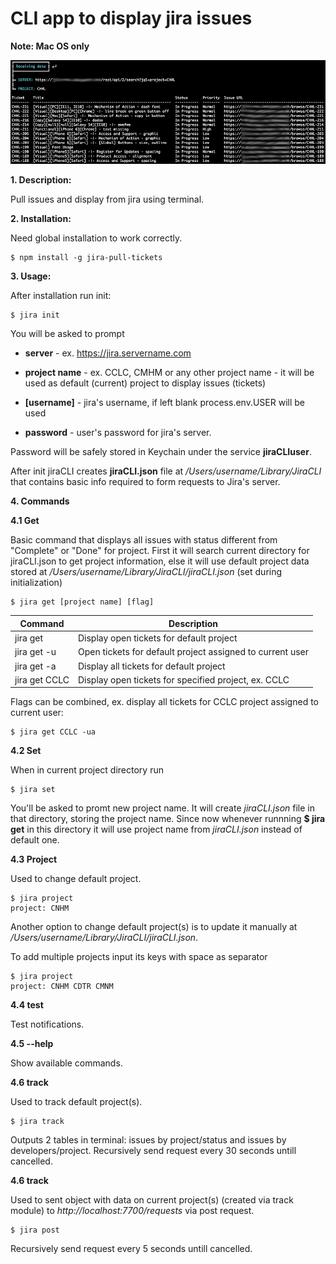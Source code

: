 # CLI app to display jira issues

**Note: Mac OS only**

![screen shot](https://raw.githubusercontent.com/AntonyMayer/node-terminal-app-test/master/screenshot.png "Screen shot")

**1. Description:**

Pull issues and display from jira using terminal.

**2. Installation:**

Need global installation to work correctly. 

    $ npm install -g jira-pull-tickets

**3. Usage:**

After installation run init:

	$ jira init
    
You will be asked to prompt 

- **server** - ex. https://jira.servername.com

- **project name** - ex. CCLC, CMHM or any other project name - it will be used as default (current) project to display issues (tickets)
- **[username]** - jira's username, if left blank process.env.USER will be used
- **password** - user's password for jira's server.

Password will be safely stored in Keychain under the service **jiraCLIuser**. 

After init jiraCLI creates **jiraCLI.json** file at */Users/username/Library/JiraCLI* that contains basic info required to form requests to Jira's server.

**4. Commands**

**4.1 Get**

Basic command that displays all issues with status different from "Complete" or "Done" for project. First it will search current directory for jiraCLI.json to get project information, else it will use default project data stored at */Users/username/Library/JiraCLI/jiraCLI.json* (set during initialization)

    $ jira get [project name] [flag]    


| Command  |  Description |
|---|---|
|  jira get |  Display open tickets for default project |
|  jira get -u | Open tickets for default project assigned to current user  |
|  jira get -a |  Display all tickets for default project |
|  jira get CCLC  |  Display open tickets for specified project, ex. CCLC |


Flags can be combined, ex. display all tickets for CCLC project assigned to current user: 
   
    $ jira get CCLC -ua    

**4.2 Set**

When in current project directory run

    $ jira set

You'll be asked to promt new project name. It will create *jiraCLI.json* file in that directory, storing the project name. Since now whenever runnning **$ jira get** in this directory it will use project name from *jiraCLI.json* instead of default one.


**4.3 Project**

Used to change default project. 

 	$ jira project
    project: CNHM

Another option to change default project(s) is to update it manually at */Users/username/Library/JiraCLI/jiraCLI.json*.

To add multiple projects input its keys with space as separator

    $ jira project
    project: CNHM CDTR CMNM

**4.4 test**

Test notifications.

**4.5 --help**

Show available commands.

**4.6 track**

Used to track default project(s).

 	$ jira track

Outputs 2 tables in terminal: issues by project/status and issues by developers/project. 
Recursively send request every 30 seconds untill cancelled.

**4.6 track**

Used to sent object with data on current project(s) (created via track module) to *http://localhost:7700/requests* via post request.

 	$ jira post

Recursively send request every 5 seconds untill cancelled.
